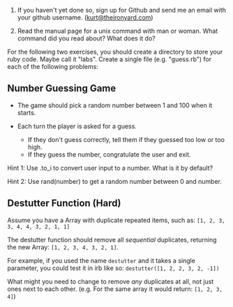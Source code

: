 1. If you haven't yet done so, sign up for Github and send me an email with your github username.
(kurt@theironyard.com)

2. Read the manual page for a unix command with man or woman.
What command did you read about? What does it do?

For the following two exercises, you should create a directory
to store your ruby code. Maybe call it "labs". Create a single
file (e.g. "guess.rb") for each of the following problems:

## Number Guessing Game

  * The game should pick a random number between 1 and 100 when it starts.

  * Each turn the player is asked for a guess.
    * If they don't guess correctly, tell them if they guessed too low or too high.
    * If they guess the number, congratulate the user and exit.

  Hint 1: Use .to_i to convert user input to a number. What is it by default?

  Hint 2: Use rand(number) to get a random number between 0 and number.

## Destutter Function (Hard)

  Assume you have a Array with duplicate repeated items, such as:
  `[1, 2, 3, 3, 4, 4, 3, 2, 1, 1]`

  The destutter function should remove all *sequential* duplicates,
  returning the new Array: `[1, 2, 3, 4, 3, 2, 1]`.

  For example, if you used the name `destutter` and it takes a single parameter,
  you could test it in irb like so: `destutter([1, 2, 2, 3, 2, -1])`

  What might you need to change to remove *any* duplicates at all,
  not just ones next to each other.
  (e.g. For the same array it would return: `[1, 2, 3, 4]`)
